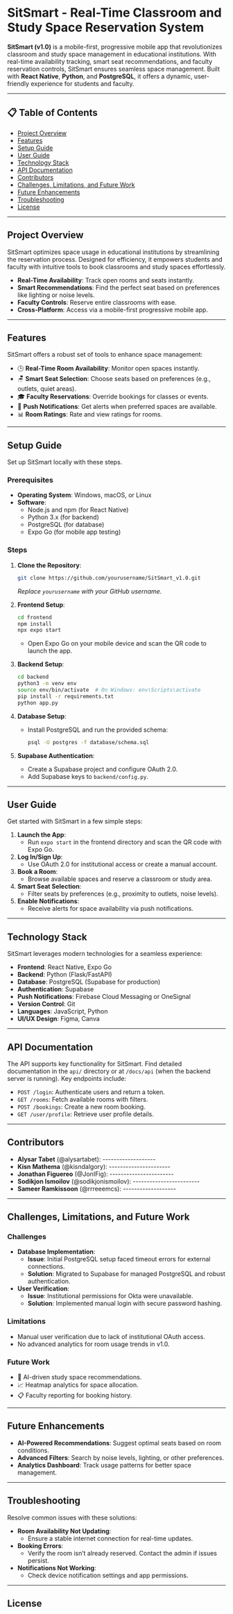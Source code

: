 # SitSmart - Real-Time Classroom and Study Space Reservation System
**SitSmart (v1.0)** is a mobile-first, progressive mobile app that revolutionizes classroom and study space management in educational institutions. With real-time availability tracking, smart seat recommendations, and faculty reservation controls, SitSmart ensures seamless space management. Built with **React Native**, **Python**, and **PostgreSQL**, it offers a dynamic, user-friendly experience for students and faculty.

---

## 📋 Table of Contents
- [Project Overview](#project-overview)
- [Features](#features)
- [Setup Guide](#setup-guide)
- [User Guide](#user-guide)
- [Technology Stack](#technology-stack)
- [API Documentation](#api-documentation)
- [Contributors](#contributors)
- [Challenges, Limitations, and Future Work](#challenges-limitations-and-future-work)
- [Future Enhancements](#future-enhancements)
- [Troubleshooting](#troubleshooting)
- [License](#license)

---

## Project Overview
SitSmart optimizes space usage in educational institutions by streamlining the reservation process. Designed for efficiency, it empowers students and faculty with intuitive tools to book classrooms and study spaces effortlessly.

- **Real-Time Availability**: Track open rooms and seats instantly.
- **Smart Recommendations**: Find the perfect seat based on preferences like lighting or noise levels.
- **Faculty Controls**: Reserve entire classrooms with ease.
- **Cross-Platform**: Access via a mobile-first progressive mobile app.

---

## Features 
SitSmart offers a robust set of tools to enhance space management:

- 🕒 **Real-Time Room Availability**: Monitor open spaces instantly.
- 🪑 **Smart Seat Selection**: Choose seats based on preferences (e.g., outlets, quiet areas).
- 🎓 **Faculty Reservations**: Override bookings for classes or events.
- 📩 **Push Notifications**: Get alerts when preferred spaces are available.
- 📊 **Room Ratings**: Rate and view ratings for rooms.

---

## Setup Guide
Set up SitSmart locally with these steps.

### Prerequisites
- **Operating System**: Windows, macOS, or Linux
- **Software**:
  - Node.js and npm (for React Native)
  - Python 3.x (for backend)
  - PostgreSQL (for database)
  - Expo Go (for mobile app testing)

### Steps
1. **Clone the Repository**:
   ```bash
   git clone https://github.com/yourusername/SitSmart_v1.0.git
   ```
   *Replace `yourusername` with your GitHub username.*

2. **Frontend Setup**:
   ```bash
   cd frontend
   npm install
   npx expo start
   ```
   - Open Expo Go on your mobile device and scan the QR code to launch the app.

3. **Backend Setup**:
   ```bash
   cd backend
   python3 -m venv env
   source env/bin/activate  # On Windows: env\Scripts\activate
   pip install -r requirements.txt
   python app.py
   ```

4. **Database Setup**:
   - Install PostgreSQL and run the provided schema:
     ```bash
     psql -U postgres -f database/schema.sql
     ```

5. **Supabase Authentication**:
   - Create a Supabase project and configure OAuth 2.0.
   - Add Supabase keys to `backend/config.py`.

---

## User Guide
Get started with SitSmart in a few simple steps:

1. **Launch the App**:
   - Run `expo start` in the frontend directory and scan the QR code with Expo Go.
2. **Log In/Sign Up**:
   - Use OAuth 2.0 for institutional access or create a manual account.
3. **Book a Room**:
   - Browse available spaces and reserve a classroom or study area.
4. **Smart Seat Selection**:
   - Filter seats by preferences (e.g., proximity to outlets, noise levels).
5. **Enable Notifications**:
   - Receive alerts for space availability via push notifications.

---

## Technology Stack
SitSmart leverages modern technologies for a seamless experience:

- **Frontend**: React Native, Expo Go
- **Backend**: Python (Flask/FastAPI)
- **Database**: PostgreSQL (Supabase for production)
- **Authentication**: Supabase
- **Push Notifications**: Firebase Cloud Messaging or OneSignal
- **Version Control**: Git
- **Languages**: JavaScript, Python
- **UI/UX Design**: Figma, Canva

---

## API Documentation
The API supports key functionality for SitSmart. Find detailed documentation in the `api/` directory or at `/docs/api` (when the backend server is running). Key endpoints include:

- `POST /login`: Authenticate users and return a token.
- `GET /rooms`: Fetch available rooms with filters.
- `POST /bookings`: Create a new room booking.
- `GET /user/profile`: Retrieve user profile details.

---

## Contributors
- **Alysar Tabet** (@alysartabet): -------------------
- **Kisn Mathema** (@kisndalgory): ----------------------
- **Jonathan Figuereo** (@JonIFig): -----------------------
- **Sodikjon Ismoilov** (@sodikjonismoilov): ------------------------
- **Sameer Ramkissoon** (@rrreeemcs): -------------------



---

## Challenges, Limitations, and Future Work
### Challenges
- **Database Implementation**:
  - **Issue**: Initial PostgreSQL setup faced timeout errors for external connections.
  - **Solution**: Migrated to Supabase for managed PostgreSQL and robust authentication.
- **User Verification**:
  - **Issue**: Institutional permissions for Okta were unavailable.
  - **Solution**: Implemented manual login with secure password hashing.

### Limitations
- Manual user verification due to lack of institutional OAuth access.
- No advanced analytics for room usage trends in v1.0.

### Future Work
- 🧠 AI-driven study space recommendations.
- 📈 Heatmap analytics for space allocation.
- 📋 Faculty reporting for booking history.

---

## Future Enhancements
- **AI-Powered Recommendations**: Suggest optimal seats based on room conditions.
- **Advanced Filters**: Search by noise levels, lighting, or other preferences.
- **Analytics Dashboard**: Track usage patterns for better space management.

---

## Troubleshooting
Resolve common issues with these solutions:

- **Room Availability Not Updating**:
  - Ensure a stable internet connection for real-time updates.
- **Booking Errors**:
  - Verify the room isn’t already reserved. Contact the admin if issues persist.
- **Notifications Not Working**:
  - Check device notification settings and app permissions.

---

## License

